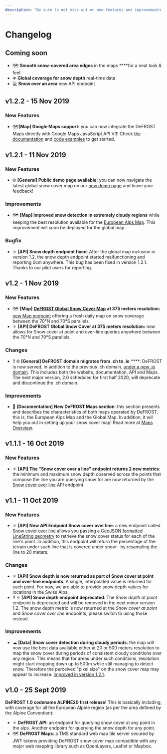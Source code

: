 ```yaml
---
description: "Be sure to not miss out on new features and improvements! \U0001F680"
---
```


# Changelog

## Coming soon

* 🗺 **Smooth snow-covered area edges** in the maps ****for a neat look & feel 
* ❄ **Global coverage for snow depth** real-time data
* 💻 **Snow over an area** new API endpoint

## v1.2.2 - 15 Nov 2019

### New Features

* 🗺**\[Map\] Google Maps support:** you can now integrate the DeFROST Maps directly with Google Maps JavaScript API V3! Check [the documentation](../introduction/development-quickstart.md#google-maps-users-whitelist-your-http-referrers) and [code examples](https://github.com/wegaw/defrost-examples/blob/master/tests/map_tests/google-map.html) to get started.

## v1.2.1 - 11 Nov 2019

### New Features

* 🌐 **\[General\] Public demo page available:** you can now navigate the latest global snow cover map on our [new demo page](https://defrost.io/demo) and leave your feedback! 

### Improvements

* 🗺 **\[Map\] Improved snow detection in extremely cloudy regions** while keeping the best resolution available for the [European Alps Map](../defrost-maps/european-alps-map.md). This improvement will soon be deployed for the global map.

### Bugfix

* ⚛ **\[API\] Snow depth endpoint fixed**: After the global map inclusion in version 1.2, the snow depth endpoint started malfunctioning and reporting 0cm anywhere. This bug has been fixed in version 1.2.1. Thanks to our pilot users for reporting.

## v1.2 - 1 Nov 2019

### New Features

* 🗺 **\[Map\]** [**DeFROST Global Snow Cover Map**](../defrost-maps/global-map.md) **at 375 meters resolution:** [new Map endpoint](../defrost-maps/global-map.md#map-endpoint) offering a fresh daily map on snow coverage between the 70°N and 70°S parallels. 
* ⚛ **\[API\] DeFROST Global Snow Cover at 375 meters resolution:** now allows for Snow cover at point and over-line queries anywhere between the 70°N and 70°S parallels. 

### Changes

* ‼ 🌐 **\[General\] DeFROST domain migrates from .ch to .io** _****_: DeFROST is now served, in addition to the previous .ch domain, [under a new .io domain](https://defrost.io). This includes both the website, documentation, API and Maps. The next major version, 2.0 scheduled for first half 2020, will deprecate and discontinue the .ch domain. 

### Improvements

* 📘 **\[Documentation\]** **New DeFROST Maps section**: this section presents and describes the characteristics of both maps operated by DeFROST, this is, the European Alps Map and the Global Map. In addition, it will help you out in setting up your snow cover map! Read more at [Maps Overview](../defrost-maps/maps-overview.md).

## v1.1.1 - 16 Oct 2019

### New Features

* ⚛ **\[API\] The "Snow cover over a line" endpoint returns 2 new metrics**: the minimum and maximum snow depth observed across the points that compose the line you are querying snow for are now returned by the [Snow cover over line](https://defrost.io/api-docs#operation/Snow%20cover%20over%20line) API endpoint.

## v1.1 - 11 Oct 2019

### New Features

* ⚛ **\[API\] New API Endpoint Snow cover over line**: a new endpoint called[ Snow cover over line](https://defrost.io/api-docs#operation/Snow%20cover%20over%20line) allows you passing a [GeoJSON formatted LineString geometry](https://en.wikipedia.org/wiki/GeoJSON#Geometries) to retrieve the snow cover status for each of the line's point. In addition, this endpoint will return the percentage of the terrain under such line that is covered under snow - by resampling the line to 20 meters. 

### Changes

* ⚛ **\[API\] Snow depth is now returned as part of Snow cover at point and over-line endpoints**. A single, interpolated value is returned for each point. For now, we are able to provide snow depth values for locations in the Swiss Alps. 
* ‼ ⚛ **\[API\] Snow depth endpoint deprecated**: The _Snow depth at point_ endpoint is deprecated and will be removed in the next minor version 1.2. The snow depth metric is now returned at the _Snow cover at point_ and _Snow cover over line_ endpoints, please switch to using those instead. 

### Improvements

* ☁ **\[Data\]** **Snow cover detection during cloudy periods**: the map will now use the best data available either at 20 or 500 meters resolution to map the snow cover during periods of consistent cloudy conditions over any region. This means that for areas under such conditions, resolution might start dropping down up to 500m while still managing to detect snow. Therefore the perceived "pixel size" on the snow cover map may appear to increase. [Improved in version 1.2.1](changelog.md#v-1-2-1-11-nov-2019).

## v1.0 - 25 Sept 2019

**DeFROST 1.0 codename ALPINE20 first release!** This is basically including, with coverage for all the European Alpine region \(as per the area defined by the Alpine Convention\):

* ⚛ **DeFROST API**: an endpoint for querying snow cover at any point in the alps. Another endpoint for querying the snow depth for any point.
* 🗺 **DeFROST Maps**: a TMS standard web map tile server secured by JWT tokens providing DeFROST snow cover map compatible with any major web mapping library such as OpenLayers, Leaflet or Mapbox.


